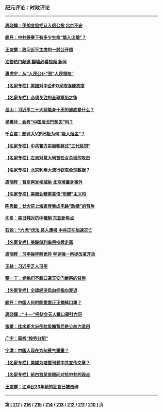 ### 纪元评论：时政评论
---
#### [周晓辉：伊朗变脸拒认入俄公投 北京不安](../../pages/nsc1025/n13839581.md?10060330) 
#### [颜丹：中共铁拳下有多少生命“隐入尘烟”？](../../pages/nsc1025/n13838857.md?10060330) 
#### [王友群：致习近平主席的一封公开信](../../pages/nsc1025/n13838197.md?10060330) 
#### [油管热门频道 翻墙必看视频 新闻](ok?10060330)
#### [惠虎宇：从“人民公仆”到“人民领袖”](../../pages/nsc1025/n13838962.md?10060330) 
#### [【名家专栏】美国对中企IPO采取强硬态度](../../pages/nsc1025/n13838731.md?10060330) 
#### [【名家专栏】必须关注的全球堕胎之争](../../pages/nsc1025/n13838742.md?10060330) 
#### [岳山：习近平二十大前隐身十天的谜底是什么？](../../pages/nsc1025/n13838677.md?10060330) 
#### [吴惠林：会有“中国版戈巴契夫”吗？](../../pages/nsc1025/n13838594.md?10060330) 
#### [千百度：影评大V罗罔极为何“隐入烟尘”？](../../pages/nsc1025/n13838301.md?10060330) 
#### [【名家专栏】中共警方实施朝鲜式“三代惩罚”](../../pages/nsc1025/n13838045.md?10060330) 
#### [【名家专栏】左派对意大利首任女总理的攻击](../../pages/nsc1025/n13838041.md?10060330) 
#### [【名家专栏】北京利用大流行窃取全球数据？](../../pages/nsc1025/n13838040.md?10060330) 
#### [周晓辉：普京两发核威胁 北京难置身事外](../../pages/nsc1025/n13838193.md?10060330) 
#### [【名家专栏】美商业精英真信“觉醒”主义吗](../../pages/nsc1025/n13836995.md?10060330) 
#### [陈思敏：廿大前上海宣传集成电路“政绩”的背后](../../pages/nsc1025/n13837731.md?10060330) 
#### [沈舟：美日韩对抗中俄朝 东亚新焦点](../../pages/nsc1025/n13837607.md?10060330) 
#### [石铭：“六虎”伏法 恶人遭报 中共正在加速灭亡](../../pages/nsc1025/n13837648.md?10060330) 
#### [【名家专栏】美联储利率将持续走高](../../pages/nsc1025/n13836990.md?10060330) 
#### [周晓辉：习李碰杯照诡异 李克强一再提改革开放](../../pages/nsc1025/n13837371.md?10060330) 
#### [王赫：习近平乏人可用](../../pages/nsc1025/n13837065.md?10060330) 
#### [楚一丁：党魁们不戴口罩天安门献祭的背后](../../pages/nsc1025/n13837002.md?10060330) 
#### [【名家专栏】全球经济风向标指向衰退](../../pages/nsc1025/n13836790.md?10060330) 
#### [颜丹：中国人何时能堂堂正正摘掉口罩？](../../pages/nsc1025/n13836900.md?10060330) 
#### [周晓辉：“十一”招待会无人戴口罩引六问](../../pages/nsc1025/n13836914.md?10060330) 
#### [张菁：佳木斯大米倒垃圾桶背后是公权力滥用](../../pages/nsc1025/n13836893.md?10060330) 
#### [广宇：简析“按劳分配”](../../pages/nsc1025/n13836897.md?10060330) 
#### [宇清：中国人现在为何戾气重重？](../../pages/nsc1025/n13836889.md?10060330) 
#### [【名家专栏】美媒为啥要刊登中共宣传文章？](../../pages/nsc1025/n13836801.md?10060330) 
#### [【名家专栏】前白宫贸易顾问对抗中共的观点](../../pages/nsc1025/n13836781.md?10060330) 
#### [王友群：江泽民23年前的狂言已被击碎](../../pages/nsc1025/n13836529.md?10060330) 

---
#### 第 [ [217](./217.md?10060330) / [216](./216.md?10060330) / [215](./215.md?10060330) / [214](./214.md?10060330) / [213](./213.md?10060330) / [212](./212.md?10060330) / [211](./211.md?10060330) / [210](./210.md?10060330) ] 页
